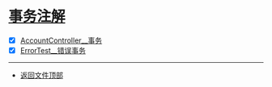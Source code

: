 
# [事务注解](../README.md)

- [x] [AccountController__事务](src/main/java/com/cpucode/controller/AccountController.java)
- [x] [ErrorTest__错误事务](src/main/java/com/cpucode/controller/ErrorTest.java)

-----------------

- [返回文件顶部](../README.md)